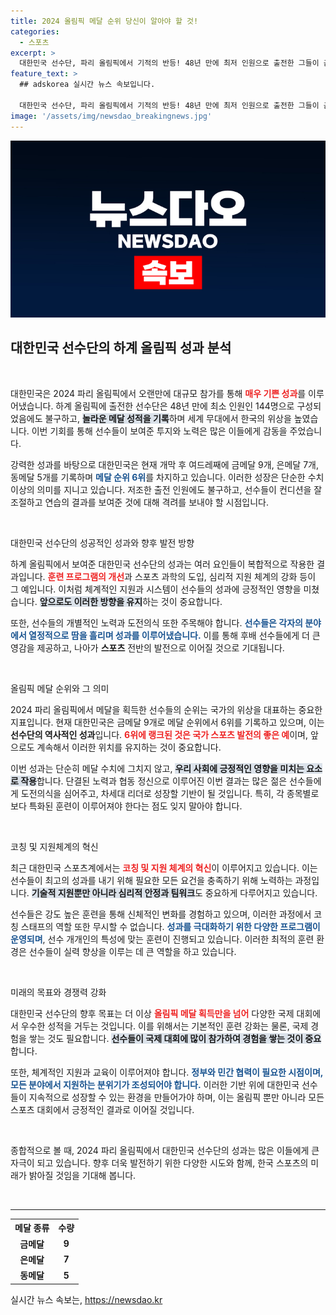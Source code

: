 ```yaml
---
title: 2024 올림픽 메달 순위 당신이 알아야 할 것!
categories:
  - 스포츠
excerpt: >
  대한민국 선수단, 파리 올림픽에서 기적의 반등! 48년 만에 최저 인원으로 출전한 그들이 금메달 9개를 포함해 메달 순위 6위에 올랐다. 12년 만의 최대 성과를 향한 긴 여정, 지금 바로 확인해보세요!
feature_text: >
  ## adskorea 실시간 뉴스 속보입니다.

  대한민국 선수단, 파리 올림픽에서 기적의 반등! 48년 만에 최저 인원으로 출전한 그들이 금메달 9개를 포함해 메달 순위 6위에 올랐다. 12년 만의 최대 성과를 향한 긴 여정, 지금 바로 확인해보세요!
image: '/assets/img/newsdao_breakingnews.jpg'
---
```


<p><img src="/assets/img/newsdao_breakingnews.jpg" alt="adskorea 속보" /></p>

<h2 data-ke-size="size26">대한민국 선수단의 하계 올림픽 성과 분석</h2>

<p data-ke-size="size16">&nbsp;</p>

<p>대한민국은 2024 파리 올림픽에서 오랜만에 대규모 참가를 통해 <b><span style="color: #ee2323;">매우 기쁜 성과</span></b>를 이루어냈습니다. 하계 올림픽에 출전한 선수단은 48년 만에 최소 인원인 144명으로 구성되었음에도 불구하고, <b><span style="background-color: #21538527;">놀라운 메달 성적을 기록</span></b>하며 세계 무대에서 한국의 위상을 높였습니다. 이번 기회를 통해 선수들이 보여준 투지와 노력은 많은 이들에게 감동을 주었습니다.</p>

<p>강력한 성과를 바탕으로 대한민국은 현재 개막 후 여드레째에 금메달 9개, 은메달 7개, 동메달 5개를 기록하며 <b><span style="color: #1a5490;">메달 순위 6위</span></b>를 차지하고 있습니다. 이러한 성장은 단순한 수치 이상의 의미를 지니고 있습니다. 저조한 출전 인원에도 불구하고, 선수들이 컨디션을 잘 조절하고 연습의 결과를 보여준 것에 대해 격려를 보내야 할 시점입니다.</p>

<p data-ke-size="size16">&nbsp;</p>

<p>대한민국 선수단의 성공적인 성과와 향후 발전 방향</p>

<p>하계 올림픽에서 보여준 대한민국 선수단의 성과는 여러 요인들이 복합적으로 작용한 결과입니다. <b><span style="color: #ee2323;">훈련 프로그램의 개선</span></b>과 스포츠 과학의 도입, 심리적 지원 체계의 강화 등이 그 예입니다. 이처럼 체계적인 지원과 시스템이 선수들의 성과에 긍정적인 영향을 미쳤습니다. <b><span style="background-color: #21538527;">앞으로도 이러한 방향을 유지</span></b>하는 것이 중요합니다.</p>

<p>또한, 선수들의 개별적인 노력과 도전의식 또한 주목해야 합니다. <b><span style="color: #1a5490;">선수들은 각자의 분야에서 열정적으로 땀을 흘리며 성과를 이루어냈습니다.</span></b> 이를 통해 후배 선수들에게 더 큰 영감을 제공하고, 나아가 <b>스포츠</b> 전반의 발전으로 이어질 것으로 기대됩니다.</p>

<p data-ke-size="size16">&nbsp;</p>

<p>올림픽 메달 순위와 그 의미</p>

<p>2024 파리 올림픽에서 메달을 획득한 선수들의 순위는 국가의 위상을 대표하는 중요한 지표입니다. 현재 대한민국은 금메달 9개로 메달 순위에서 6위를 기록하고 있으며, 이는 <strong>선수단의 역사적인 성과</strong>입니다. <b><span style="color: #ee2323;">6위에 랭크된 것은 국가 스포츠 발전의 좋은 예</span></b>이며, 앞으로도 계속해서 이러한 위치를 유지하는 것이 중요합니다.</p>

<p>이번 성과는 단순히 메달 수치에 그치지 않고, <b><span style="background-color: #21538527;">우리 사회에 긍정적인 영향을 미치는 요소로 작용</span></b>합니다. 단결된 노력과 협동 정신으로 이루어진 이번 결과는 많은 젊은 선수들에게 도전의식을 심어주고, 차세대 리더로 성장할 기반이 될 것입니다. 특히, 각 종목별로 보다 특화된 훈련이 이루어져야 한다는 점도 잊지 말아야 합니다.</p>

<p data-ke-size="size16">&nbsp;</p>

<p>코칭 및 지원체계의 혁신</p>

<p>최근 대한민국 스포츠계에서는 <b><span style="color: #ee2323;">코칭 및 지원 체계의 혁신</span></b>이 이루어지고 있습니다. 이는 선수들이 최고의 성과를 내기 위해 필요한 모든 요건을 충족하기 위해 노력하는 과정입니다. <b><span style="background-color: #21538527;">기술적 지원뿐만 아니라 심리적 안정과 팀워크</span></b>도 중요하게 다루어지고 있습니다.</p>

<p>선수들은 강도 높은 훈련을 통해 신체적인 변화를 경험하고 있으며, 이러한 과정에서 코칭 스태프의 역할 또한 무시할 수 없습니다. <b><span style="color: #1a5490;">성과를 극대화하기 위한 다양한 프로그램이 운영되며</span></b>, 선수 개개인의 특성에 맞는 훈련이 진행되고 있습니다. 이러한 최적의 훈련 환경은 선수들이 실력 향상을 이루는 데 큰 역할을 하고 있습니다.</p>

<p data-ke-size="size16">&nbsp;</p>

<p>미래의 목표와 경쟁력 강화 </p>

<p>대한민국 선수단의 향후 목표는 더 이상 <b><span style="color: #ee2323;">올림픽 메달 획득만을 넘어</span></b> 다양한 국제 대회에서 우수한 성적을 거두는 것입니다. 이를 위해서는 기본적인 훈련 강화는 물론, 국제 경험을 쌓는 것도 필요합니다. <b><span style="background-color: #21538527;">선수들이 국제 대회에 많이 참가하여 경험을 쌓는 것이 중요</span></b>합니다.</p>

<p>또한, 체계적인 지원과 교육이 이루어져야 합니다. <b><span style="color: #1a5490;">정부와 민간 협력이 필요한 시점이며, 모든 분야에서 지원하는 분위기가 조성되어야 합니다.</span></b> 이러한 기반 위에 대한민국 선수들이 지속적으로 성장할 수 있는 환경을 만들어가야 하며, 이는 올림픽 뿐만 아니라 모든 스포츠 대회에서 긍정적인 결과로 이어질 것입니다.</p>

<p data-ke-size="size16">&nbsp;</p>

<p>종합적으로 볼 때, 2024 파리 올림픽에서 대한민국 선수단의 성과는 많은 이들에게 큰 자극이 되고 있습니다. 향후 더욱 발전하기 위한 다양한 시도와 함께, 한국 스포츠의 미래가 밝아질 것임을 기대해 봅니다. <p data-ke-size="size16">&nbsp;</p></p>

<hr>

<table style="width: 100%;">
    <tr>
        <th style="text-align: center;">메달 종류</th>
        <th style="text-align: center;">수량</th>
    </tr>
    <tr>
        <td style="text-align: center; height: 17px;"><b>금메달</b></td>
        <td style="text-align: center; height: 17px;"><b>9</b></td>
    </tr>
    <tr>
        <td style="text-align: center; height: 17px;"><b>은메달</b></td>
        <td style="text-align: center; height: 17px;"><b>7</b></td>
    </tr>
    <tr>
        <td style="text-align: center; height: 17px;"><b>동메달</b></td>
        <td style="text-align: center; height: 17px;"><b>5</b></td>
    </tr>
</table>
실시간 뉴스 속보는, <a href="https://newsdao.kr" rel="dofollow">https://newsdao.kr</a>



